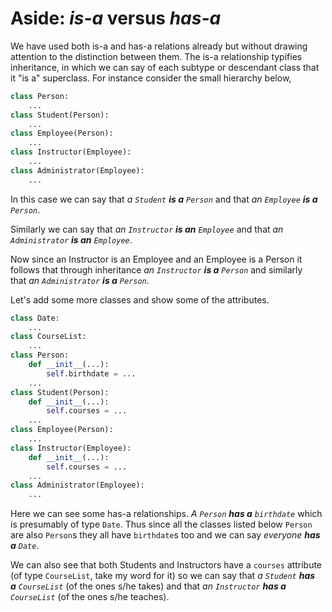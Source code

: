 # Aside: *is-a* versus *has-a*

We have used both is-a and has-a relations already but without drawing
attention to the distinction between them. The is-a relationship
typifies inheritance, in which we can say of each subtype or descendant
class that it "is a" superclass. For instance consider the small
hierarchy below,

```python
class Person:
    ...
class Student(Person):
    ...
class Employee(Person):
    ...
class Instructor(Employee):
    ...
class Administrator(Employee):
    ...
```

In this case we can say that _a `Student` **is a** `Person`_ and that _an
`Employee` **is a** `Person`_.

Similarly we can say that _an `Instructor` **is an** `Employee`_ and
that _an `Administrator` **is an** `Employee`_.

Now since an Instructor is an Employee and an Employee is a Person it
follows that through inheritance _an `Instructor` **is a** `Person`_ and
similarly that _an `Administrator` **is a** `Person`_.

Let's add some more classes and show some of the attributes.

```python
class Date:
    ...
class CourseList:
    ...
class Person:
    def __init__(...):
        self.birthdate = ...
    ...
class Student(Person):
    def __init__(...):
        self.courses = ...
    ...
class Employee(Person):
    ...
class Instructor(Employee):
    def __init__(...):
        self.courses = ...
    ...
class Administrator(Employee):
    ...
```

Here we can see some has-a relationships. _A `Person` **has
a** `birthdate`_ which is presumably of type `Date`. Thus since all the
classes listed below `Person` are also `Person`s they all have `birthdate`s
too and we can say _everyone **has a** `Date`_.

We can also see that both Students and Instructors have
a `courses` attribute (of type `CourseList`, take my word for it) so we
can say that _a `Student` **has a** `CourseList`_ (of the ones s/he takes)
and that _an `Instructor` **has a** `CourseList`_ (of the ones s/he
teaches).

